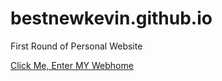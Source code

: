 # bestnewkevin.github.io
First Round of Personal Website

[Click Me, Enter MY Webhome](https://bestnewkevin.github.io)

